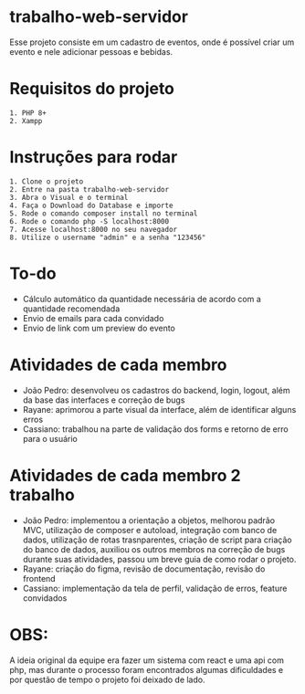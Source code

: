 # trabalho-web-servidor

Esse projeto consiste em um cadastro de eventos, onde é possível criar um evento e nele adicionar pessoas e bebidas.

# Requisitos do projeto
```
1. PHP 8+
2. Xampp
```

# Instruções para rodar
```
1. Clone o projeto
2. Entre na pasta trabalho-web-servidor
3. Abra o Visual e o terminal
4. Faça o Download do Database e importe
5. Rode o comando composer install no terminal
6. Rode o comando php -S localhost:8000
7. Acesse localhost:8000 no seu navegador
8. Utilize o username "admin" e a senha "123456"
```

# To-do
- Cálculo automático da quantidade necessária de acordo com a quantidade recomendada
- Envio de emails para cada convidado
- Envio de link com um preview do evento

# Atividades de cada membro
- João Pedro: desenvolveu os cadastros do backend, login, logout, além da base das interfaces e correção de bugs
- Rayane: aprimorou a parte visual da interface, além de identificar alguns erros
- Cassiano: trabalhou na parte de validação dos forms e retorno de erro para o usuário

# Atividades de cada membro 2 trabalho
- João Pedro: implementou a orientação a objetos, melhorou padrão MVC, utilização de composer e autoload, integração com banco de dados, utilização de rotas trasnparentes, criação de script para criação do banco de dados, auxiliou os outros membros na correção de bugs durante suas atividades, passou um breve guia de como rodar o projeto.
- Rayane: criação do figma, revisão de documentação, revisão do frontend
- Cassiano: implementação da tela de perfil, validação de erros, feature convidados

# OBS: 
A ideia original da equipe era fazer um sistema com react e uma api com php, mas durante o processo foram encontrados algumas dificuldades e por questão de tempo o projeto foi deixado de lado.
